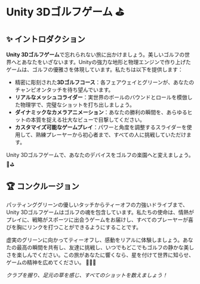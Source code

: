 # Unity 3Dゴルフゲーム ⛳

## :sparkles: イントロダクション

**Unity 3Dゴルフゲーム**で忘れられない旅に出かけましょう。美しいゴルフの世界へとあなたをいざないます。Unityの強力な地形と物理エンジンで作り上げたゲームは、ゴルフの優雅さを体現しています。私たちは以下を提供します：

- 精密に彫刻された**3Dゴルフコース**：各フェアウェイとグリーンが、あなたのチャンピオンタッチを待ち望んでいます。
- **リアルなメッシュコライダー**：実世界のボールのバウンドとロールを模倣した物理学で、完璧なショットを打ち出しましょう。
- **ダイナミックなカメラアニメーション**：あなたの勝利の瞬間を、あらゆるヒットの本質を捉える壮大なビューで目撃してください。
- **カスタマイズ可能なゲームプレイ**：パワーと角度を調整するスライダーを使用して、熟練プレーヤーから初心者まで、すべての人に挑戦していただけます。

Unity 3Dゴルフゲームで、あなたのデバイスをゴルフの楽園へと変えましょう。 🌿⛳️

## :trophy: コンクルージョン

パッティンググリーンの優しいタッチからティーオフの力強いドライブまで、Unity 3Dゴルフゲームはゴルフの魂を包含しています。私たちの使命は、情熱がプレイに、戦略がスポーツに出会うゲームをお届けし、すべてのプレーヤーが喜びを胸にリンクを打つことができるようにすることです。

虚実のグリーンに向かってティーオフし、感動をリアルに体験しましょう。あなたの最高の瞬間を共有し、友達に挑戦し、いつでもどこでもゴルフの静かな美しさを楽しんでください。この旅があなたに響くなら、星を付けて世界に知らせ、ゲームの精神を広めてください。 🌟🏌️‍♂️

*クラブを握り、足元の草を感じ、すべてのショットを数えましょう！*
